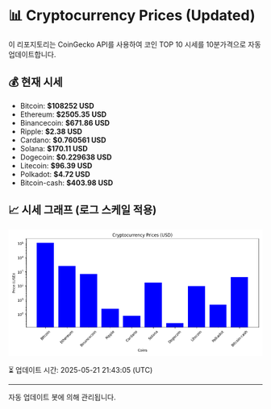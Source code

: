 
# 📊 Cryptocurrency Prices (Updated)

이 리포지토리는 CoinGecko API를 사용하여 코인 TOP 10 시세를 10분가격으로 자동 업데이트합니다.

## 💰 현재 시세
- Bitcoin: **$108252 USD**
- Ethereum: **$2505.35 USD**
- Binancecoin: **$671.86 USD**
- Ripple: **$2.38 USD**
- Cardano: **$0.760561 USD**
- Solana: **$170.11 USD**
- Dogecoin: **$0.229638 USD**
- Litecoin: **$96.39 USD**
- Polkadot: **$4.72 USD**
- Bitcoin-cash: **$403.98 USD**

## 📈 시세 그래프 (로그 스케일 적용)
![Crypto Prices](crypto_prices.png)

⏳ 업데이트 시간: 2025-05-21 21:43:05 (UTC)

---
자동 업데이트 봇에 의해 관리됩니다.
